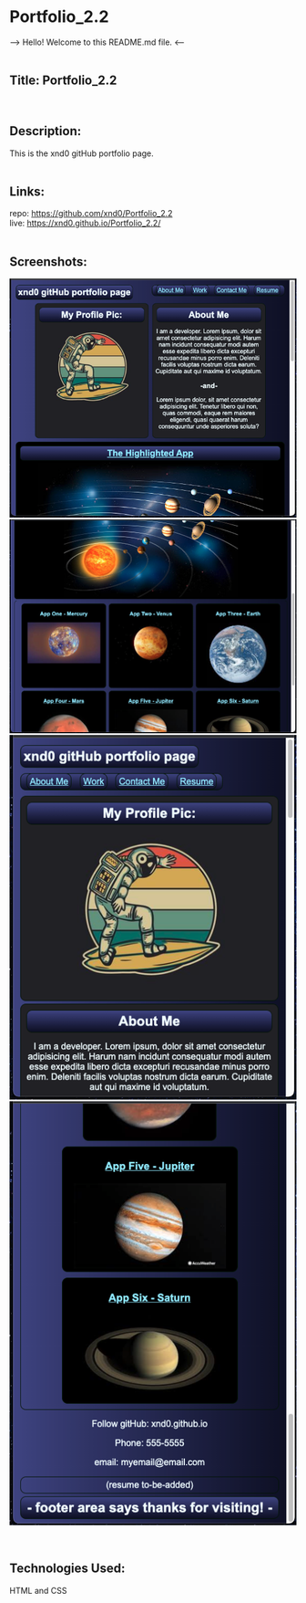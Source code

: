 # Portfolio_2.2

--> Hello! Welcome to this README.md file. <-- <br><br>

## Title: Portfolio_2.2
<br>

## Description:
This is the xnd0 gitHub portfolio page. <br><br>

## Links: <br>
repo: https://github.com/xnd0/Portfolio_2.2
<br>
live: https://xnd0.github.io/Portfolio_2.2/
<br><br>

## Screenshots:
![Top of Website & Nav area](./assets/Portfolio_22.3.png)
![Midddle of Page - Featured Apps Area](./assets/Portfolio_22.4.png)
![Mobile-first screenshot](./assets/Portfolio_22.1.png)
![Bottom of page in Mobile screen size](./assets/Portfolio_22.2.png)

<br>

## Technologies Used:
HTML and CSS
